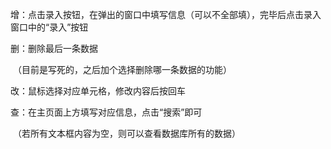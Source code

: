 增：点击录入按钮，在弹出的窗口中填写信息（可以不全部填），完毕后点击录入窗口中的“录入”按钮

删：删除最后一条数据

​	（目前是写死的，之后加个选择删除哪一条数据的功能）

改：鼠标选择对应单元格，修改内容后按回车

查：在主页面上方填写对应信息，点击“搜索”即可

​	（若所有文本框内容为空，则可以查看数据库所有的数据）





